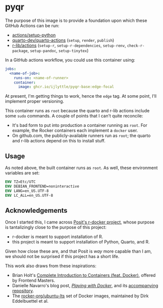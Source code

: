 # pyqr

The purpose of this image is to provide a foundation upon which these GitHub Actions can be run:

- [actions/setup-python](https://github.com/actions/setup-python)
- [quarto-dev/quarto-actions](https://github.com/quarto-dev/quarto-actions) (`setup`, `render`, `publish`)
- [r-lib/actions](https://github.com/r-lib/actions) (`setup-r`, `setup-r-dependencies`, `setup-renv`, `check-r-package`, `setup-pandoc`, `setup-tinytex`)

In a GitHub actions workflow, you could use this container using:

```yaml
jobs:
  <name-of-job>:
    runs-on: <name-of-runner>
    container:
      image: ghcr.io/ijlyttle/pyqr-base:edge-focal
```

At present, I'm getting things to work, hence the `edge` tag. At some point, I'll implement proper versioning.

This container runs as `root` because the quarto and r-lib actions include some `sudo` commands. 
A couple of points that I can't quite reconcile:

- It's bad form to put into production a container running as `root`. For example, the Rocker containers each implement a `docker` user.
- On github.com, the publicly-available runners run as `root`; the quarto and r-lib actions depend on this to install stuff.

## Usage

As noted above, the built container runs as `root`. As well, these environment variables are set:

```dockerfile
ENV TZ=Etc/UTC
ENV DEBIAN_FRONTEND=noninteractive
ENV LANG=en_US.UTF-8
ENV LC_ALL=en_US.UTF-8
```

## Acknowledgements

Once I started this, I came across [Posit's r-docker project](https://github.com/rstudio/r-docker), whose purpose is tantalizingly close to the purpose of this project:

  - r-docker is meant to support installation of R.
  - this project is meant to support installation of Python, Quarto, and R.

Given how close these are, and that Posit is *way* more capable than I am, we should not be surprised if this project has a short life.

This work also draws from these inspirations:

- Brian Holt's [Complete Introduction to Containers (feat. Docker)](https://frontendmasters.com/courses/complete-intro-containers/), offered by Frontend Masters.
- Danielle Navarro's blog post, [*Playing with Docker*](https://blog.djnavarro.net/posts/2023-01-01_playing-with-docker/), and its [accompanying repository](https://github.com/djnavarro/arch-r).
- The [rocker-org/ubuntu-lts](https://github.com/rocker-org/ubuntu-lts) set of Docker images, maintained by Dirk Eddelbuettel et al.
